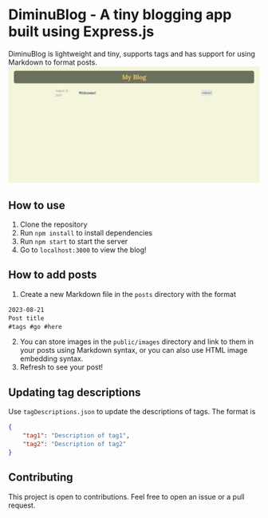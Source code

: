 # DiminuBlog - A tiny blogging app built using Express.js
DiminuBlog is lightweight and tiny, supports tags and has support for using Markdown to format posts.
![Screenshot of the homepage](/public/images/screenshot.png)

## How to use
1. Clone the repository
2. Run `npm install` to install dependencies
3. Run `npm start` to start the server
4. Go to `localhost:3000` to view the blog!

## How to add posts
1. Create a new Markdown file in the `posts` directory with the format
```markdown
2023-08-21
Post title
#tags #go #here
```
2. You can store images in the `public/images` directory and link to them in your posts using Markdown syntax, or you can also use HTML image embedding syntax.
3. Refresh to see your post!

## Updating tag descriptions
Use ``tagDescriptions.json`` to update the descriptions of tags. The format is
```json
{
    "tag1": "Description of tag1",
    "tag2": "Description of tag2"
}
```

## Contributing
This project is open to contributions. Feel free to open an issue or a pull request.
